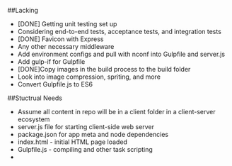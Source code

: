 ##Lacking
* [DONE] Getting unit testing set up
* Considering end-to-end tests, acceptance tests, and integration tests
* [DONE] Favicon with Express
* Any other necessary middleware
* Add environment configs and pull with nconf into Gulpfile and server.js
* Add gulp-if for Gulpfile
* [DONE]Copy images in the build process to the build folder
* Look into image compression, spriting, and more
* Convert Gulpfile.js to ES6

##Stuctrual Needs
* Assume all content in repo will be in a client folder in a client-server ecosystem
* server.js file for starting client-side web server
* package.json for app meta and node dependencies
* index.html - initial HTML page loaded
* Gulpfile.js - compiling and other task scripting
*